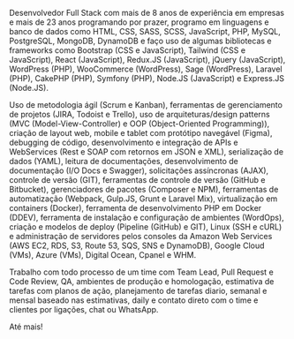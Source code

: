 Desenvolvedor Full Stack com mais de 8 anos de experiência em empresas e mais de 23 anos programando por prazer, programo em linguagens e banco de dados como HTML, CSS, SASS, SCSS, JavaScript, PHP, MySQL, PostgreSQL, MongoDB, DynamoDB e faço uso de algumas bibliotecas e frameworks como Bootstrap (CSS e JavaScript), Tailwind (CSS e JavaScript), React (JavaScript), Redux.JS (JavaScript), jQuery (JavaScript), WordPress (PHP), WooCommerce (WordPress), Sage (WordPress), Laravel (PHP), CakePHP (PHP), Symfony (PHP), Node.JS (JavaScript) e Express.JS (Node.JS).

Uso de metodologia ágil (Scrum e Kanban), ferramentas de gerenciamento de projetos (JIRA, Todoist e Trello), uso de arquiteturas/design patterns (MVC (Model-View-Controller) e OOP (Object-Oriented Programming)), criação de layout web, mobile e tablet com protótipo navegável (Figma), debugging de código, desenvolvimento e integração de APIs e WebServices (Rest e SOAP com retornos em JSON e XML), serialização de dados (YAML), leitura de documentações, desenvolvimento de documentação (I/O Docs e Swagger), solicitações assíncronas (AJAX), controle de versão (GIT), ferramentas de controle de versão (GitHub e Bitbucket), gerenciadores de pacotes (Composer e NPM), ferramentas de automatização (Webpack, Gulp.JS, Grunt e Laravel Mix), virtualização em containers (Docker), ferramenta de desenvolvimento PHP em Docker (DDEV), ferramenta de instalação e configuração de ambientes (WordOps), criação e modelos de deploy (Pipeline (GitHub) e GIT), Linux (SSH e cURL) e administração de servidores pelos consoles da Amazon Web Services (AWS EC2, RDS, S3, Route 53, SQS, SNS e DynamoDB), Google Cloud (VMs), Azure (VMs), Digital Ocean, Cpanel e WHM.

Trabalho com todo processo de um time com Team Lead, Pull Request e Code Review, QA, ambientes de produção e homologação, estimativa de tarefas com planos de ação, planejamento de tarefas diario, semanal e mensal baseado nas estimativas, daily e contato direto com o time e clientes por ligações, chat ou WhatsApp.

Até mais!